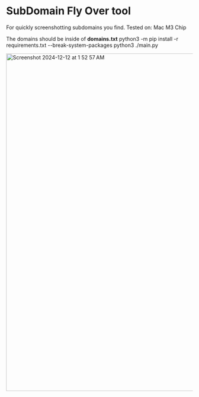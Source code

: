 # SubDomain Fly Over tool

For quickly screenshotting subdomains you find. 
Tested on: Mac M3 Chip


The domains should be inside of **domains.txt**
python3 -m pip install -r requirements.txt --break-system-packages
python3 ./main.py


<img width="910" alt="Screenshot 2024-12-12 at 1 52 57 AM" src="https://github.com/user-attachments/assets/3762a55b-95d2-4246-aa51-990ea93ee763" />

